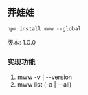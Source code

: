 ## 莽娃娃

`npm install mww --global`

版本: 1.0.0

### 实现功能

1. mww -v | --version
2. mww list (-a | --all) 
